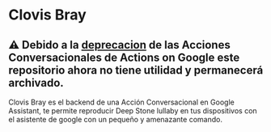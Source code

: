 # Clovis Bray

## ⚠ Debido a la [deprecacion](https://developers.google.com/assistant/ca-sunset) de las Acciones Conversacionales de Actions on Google este repositorio ahora no tiene utilidad y permanecerá archivado.

Clovis Bray es el backend de una Acción Conversacional en Google Assistant, te permite reproducir Deep Stone lullaby en tus dispositivos con el asistente de google con un pequeño y amenazante comando.
